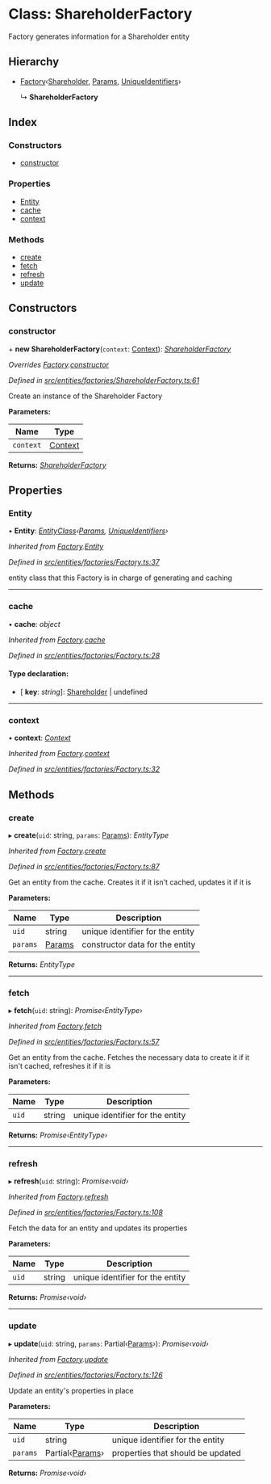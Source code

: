 # Class: ShareholderFactory

Factory generates information for a Shareholder entity

## Hierarchy

- [Factory](_entities_factories_factory_.factory.md)‹[Shareholder](_entities_shareholder_.shareholder.md), [Params](../interfaces/_entities_shareholder_.params.md), [UniqueIdentifiers](../interfaces/_entities_shareholder_.uniqueidentifiers.md)›

  ↳ **ShareholderFactory**

## Index

### Constructors

- [constructor](_entities_factories_shareholderfactory_.shareholderfactory.md#constructor)

### Properties

- [Entity](_entities_factories_shareholderfactory_.shareholderfactory.md#entity)
- [cache](_entities_factories_shareholderfactory_.shareholderfactory.md#cache)
- [context](_entities_factories_shareholderfactory_.shareholderfactory.md#context)

### Methods

- [create](_entities_factories_shareholderfactory_.shareholderfactory.md#create)
- [fetch](_entities_factories_shareholderfactory_.shareholderfactory.md#fetch)
- [refresh](_entities_factories_shareholderfactory_.shareholderfactory.md#refresh)
- [update](_entities_factories_shareholderfactory_.shareholderfactory.md#update)

## Constructors

### constructor

\+ **new ShareholderFactory**(`context`: [Context](_context_.context.md)): _[ShareholderFactory](_entities_factories_shareholderfactory_.shareholderfactory.md)_

_Overrides [Factory](_entities_factories_factory_.factory.md).[constructor](_entities_factories_factory_.factory.md#constructor)_

_Defined in [src/entities/factories/ShareholderFactory.ts:61](https://github.com/PolymathNetwork/polymath-sdk/blob/d80c6e9/src/entities/factories/ShareholderFactory.ts#L61)_

Create an instance of the Shareholder Factory

**Parameters:**

| Name      | Type                            |
| --------- | ------------------------------- |
| `context` | [Context](_context_.context.md) |

**Returns:** _[ShareholderFactory](_entities_factories_shareholderfactory_.shareholderfactory.md)_

## Properties

### Entity

• **Entity**: _[EntityClass](../interfaces/_entities_factories_factory_.entityclass.md)‹[Params](../interfaces/_entities_shareholder_.params.md), [UniqueIdentifiers](../interfaces/_entities_shareholder_.uniqueidentifiers.md)›_

_Inherited from [Factory](_entities_factories_factory_.factory.md).[Entity](_entities_factories_factory_.factory.md#entity)_

_Defined in [src/entities/factories/Factory.ts:37](https://github.com/PolymathNetwork/polymath-sdk/blob/d80c6e9/src/entities/factories/Factory.ts#L37)_

entity class that this Factory is in charge of generating and caching

---

### cache

• **cache**: _object_

_Inherited from [Factory](_entities_factories_factory_.factory.md).[cache](_entities_factories_factory_.factory.md#cache)_

_Defined in [src/entities/factories/Factory.ts:28](https://github.com/PolymathNetwork/polymath-sdk/blob/d80c6e9/src/entities/factories/Factory.ts#L28)_

#### Type declaration:

- \[ **key**: _string_\]: [Shareholder](_entities_shareholder_.shareholder.md) | undefined

---

### context

• **context**: _[Context](_context_.context.md)_

_Inherited from [Factory](_entities_factories_factory_.factory.md).[context](_entities_factories_factory_.factory.md#context)_

_Defined in [src/entities/factories/Factory.ts:32](https://github.com/PolymathNetwork/polymath-sdk/blob/d80c6e9/src/entities/factories/Factory.ts#L32)_

## Methods

### create

▸ **create**(`uid`: string, `params`: [Params](../interfaces/_entities_shareholder_.params.md)): _EntityType_

_Inherited from [Factory](_entities_factories_factory_.factory.md).[create](_entities_factories_factory_.factory.md#create)_

_Defined in [src/entities/factories/Factory.ts:87](https://github.com/PolymathNetwork/polymath-sdk/blob/d80c6e9/src/entities/factories/Factory.ts#L87)_

Get an entity from the cache. Creates it if it isn't cached, updates it if it is

**Parameters:**

| Name     | Type                                                     | Description                      |
| -------- | -------------------------------------------------------- | -------------------------------- |
| `uid`    | string                                                   | unique identifier for the entity |
| `params` | [Params](../interfaces/_entities_shareholder_.params.md) | constructor data for the entity  |

**Returns:** _EntityType_

---

### fetch

▸ **fetch**(`uid`: string): _Promise‹EntityType›_

_Inherited from [Factory](_entities_factories_factory_.factory.md).[fetch](_entities_factories_factory_.factory.md#fetch)_

_Defined in [src/entities/factories/Factory.ts:57](https://github.com/PolymathNetwork/polymath-sdk/blob/d80c6e9/src/entities/factories/Factory.ts#L57)_

Get an entity from the cache. Fetches the necessary data to create it if it isn't cached, refreshes it if it is

**Parameters:**

| Name  | Type   | Description                      |
| ----- | ------ | -------------------------------- |
| `uid` | string | unique identifier for the entity |

**Returns:** _Promise‹EntityType›_

---

### refresh

▸ **refresh**(`uid`: string): _Promise‹void›_

_Inherited from [Factory](_entities_factories_factory_.factory.md).[refresh](_entities_factories_factory_.factory.md#refresh)_

_Defined in [src/entities/factories/Factory.ts:108](https://github.com/PolymathNetwork/polymath-sdk/blob/d80c6e9/src/entities/factories/Factory.ts#L108)_

Fetch the data for an entity and updates its properties

**Parameters:**

| Name  | Type   | Description                      |
| ----- | ------ | -------------------------------- |
| `uid` | string | unique identifier for the entity |

**Returns:** _Promise‹void›_

---

### update

▸ **update**(`uid`: string, `params`: Partial‹[Params](../interfaces/_entities_shareholder_.params.md)›): _Promise‹void›_

_Inherited from [Factory](_entities_factories_factory_.factory.md).[update](_entities_factories_factory_.factory.md#update)_

_Defined in [src/entities/factories/Factory.ts:126](https://github.com/PolymathNetwork/polymath-sdk/blob/d80c6e9/src/entities/factories/Factory.ts#L126)_

Update an entity's properties in place

**Parameters:**

| Name     | Type                                                              | Description                       |
| -------- | ----------------------------------------------------------------- | --------------------------------- |
| `uid`    | string                                                            | unique identifier for the entity  |
| `params` | Partial‹[Params](../interfaces/_entities_shareholder_.params.md)› | properties that should be updated |

**Returns:** _Promise‹void›_
